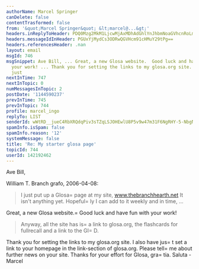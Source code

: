 ```yaml
---
authorName: Marcel Springer
canDelete: false
contentTrasformed: false
from: '&quot;Marcel Springer&quot; &lt;marcel@...&gt;'
headers.inReplyToHeader: PDQ0Mzg2MkM1LjcwMjAxMDhAdGhlYnJhbmNoaGVhcnRoLm5ldD4=
headers.messageIdInHeader: PGUxYjMydCs3ODRwQGVHcm91cHMuY29tPg==
headers.referencesHeader: .nan
layout: email
msgId: 746
msgSnippet: Ave Bill, ... Great, a new Glosa website.  Good luck and have fun with
  your work! ... Thank you for setting the links to my glosa.org site.  I also have
  just
nextInTime: 747
nextInTopic: 0
numMessagesInTopic: 2
postDate: '1144590237'
prevInTime: 745
prevInTopic: 744
profile: marcel_ingo
replyTo: LIST
senderId: wWtRD__jueC4RbXRQdqPiv3sTZqLSJOHEwlU8P5v9w47m31F6NgRHY-5-NbgNjj2QV1xALO-JAQcF6oIoXtBmlEU38U8AUFqX4Ut7KOX
spamInfo.isSpam: false
spamInfo.reason: '12'
systemMessage: false
title: 'Re: My starter glosa page'
topicId: 744
userId: 142192462
---
```



Ave Bill, 

William T. Branch grafo, 2006-04-08: 
 > I just put up a Glosa=
 page at my site, www.thebranchhearth.net
 > It isn't anything yet. Hopeful=
ly I can add to it weekly and in
 > time, ... 

Great, a new Glosa website.=
  Good luck and have fun with your work! 



 > Anyway, all the site has is=
 a link to glosa.org, the flashcards for
 > fullrecall and a link to the GI=
D. 

Thank you for setting the links to my glosa.org site.  I also have
jus=
t set a link to your homepage in the link-section of glosa.org.
Please tell=
 me about further news on your site.  Thanks for your
effort for Glosa, gra=
tia.  Saluta - Marcel 







